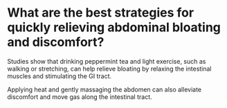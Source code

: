 # What are the best strategies for quickly relieving abdominal bloating and discomfort?

Studies show that drinking peppermint tea and light exercise, such as walking or stretching, can help relieve bloating by relaxing the intestinal muscles and stimulating the GI tract. 

Applying heat and gently massaging the abdomen can also alleviate discomfort and move gas along the intestinal tract.